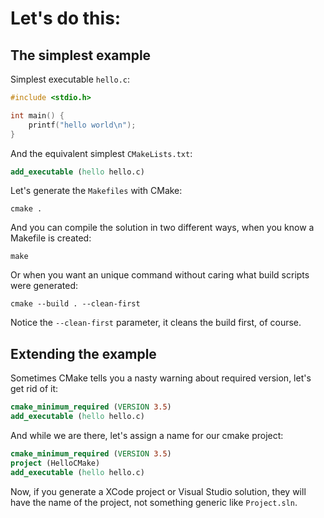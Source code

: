 # Let's do this:

## The simplest example

Simplest executable `hello.c`:

```c
#include <stdio.h>

int main() {
    printf("hello world\n");
}
```

And the equivalent simplest `CMakeLists.txt`:

```cmake
add_executable (hello hello.c)
```

Let's generate the `Makefiles` with CMake:
    
    cmake .

And you can compile the solution in two different ways, when you know a Makefile is created:

    make

Or when you want an unique command without caring what build scripts were generated:

    cmake --build . --clean-first

Notice the `--clean-first` parameter, it cleans the build first, of course.

## Extending the example

Sometimes CMake tells you a nasty warning about required version, let's get rid of it:

```cmake
cmake_minimum_required (VERSION 3.5)
add_executable (hello hello.c)
```

And while we are there, let's assign a name for our cmake project:

```cmake
cmake_minimum_required (VERSION 3.5)
project (HelloCMake)
add_executable (hello hello.c)
```

Now, if you generate a XCode project or Visual Studio solution, they will have the name of the project, not something generic like `Project.sln`.


